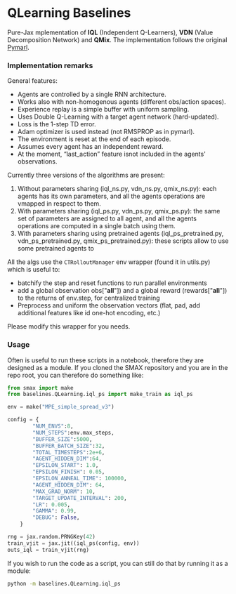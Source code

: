 # QLearning Baselines

Pure-Jax mplementation of **IQL** (Independent Q-Learners), **VDN** (Value Decomposition Network) and **QMix**. The implementation follows the original [Pymarl](https://github.com/oxwhirl/pymarl/blob/master/src/learners/q_learner.py).

### Implementation remarks

General features:

- Agents are controlled by a single RNN architecture.
- Works also with non-homogenous agents (different obs/action spaces).
- Experience replay is a simple buffer with uniform sampling.
- Uses Double Q-Learning with a target agent network (hard-updated).
- Loss is the 1-step TD error.
- Adam optimizer is used instead (not RMSPROP as in pymarl).
- The environment is reset at the end of each episode.
- Assumes every agent has an independent reward.
- At the moment, “last_action” feature isnot included in the agents' observations.

Currently three versions of the algorithms are present:

1. Without parameters sharing (iql_ns.py, vdn_ns.py, qmix_ns.py): each agents has its own parameters, and all the agents operations are vmapped in respect to them.
2. With parameters sharing (iql_ps.py, vdn_ps.py, qmix_ps.py): the same set of parameters are assigned to all agent, and all the agents operations are computed in a single batch using them.
3. With parameters sharing using pretrained agents (iql_ps_pretrained.py, vdn_ps_pretrained.py, qmix_ps_pretrained.py): these scripts allow to use some pretrained agents to 

All the algs use the `CTRolloutManager` env wrapper (found it in utils.py) which is useful to:

- batchify the step and reset functions to run parallel environments
- add a global observation obs["__all__"]) and a global reward (rewards["__all__"]) to the returns of env.step, for centralized training
- Preprocess and uniform the observation vectors (flat, pad, add additional features like id one-hot encoding, etc.)

Please modify this wrapper for you needs.

### Usage

Often is useful to run these scripts in a notebook, therefore they are designed as a module. If you cloned the SMAX repository and you are in the repo root, you can therefore do something like:

```python
from smax import make
from baselines.QLearning.iql_ps import make_train as iql_ps

env = make("MPE_simple_spread_v3")

config = {
        "NUM_ENVS":8,
        "NUM_STEPS":env.max_steps,
        "BUFFER_SIZE":5000,
        "BUFFER_BATCH_SIZE":32,
        "TOTAL_TIMESTEPS":2e+6,
        "AGENT_HIDDEN_DIM":64,
        "EPSILON_START": 1.0,
        "EPSILON_FINISH": 0.05,
        "EPSILON_ANNEAL_TIME": 100000,
        "AGENT_HIDDEN_DIM": 64,
        "MAX_GRAD_NORM": 10,
        "TARGET_UPDATE_INTERVAL": 200, 
        "LR": 0.005,
        "GAMMA": 0.99,
        "DEBUG": False,
    }

rng = jax.random.PRNGKey(42)
train_vjit = jax.jit((iql_ps(config, env))
outs_iql = train_vjit(rng)
```

If you wish to run the code as a script, you can still do that by running it as a module:

```bash
python -m baselines.QLearning.iql_ps
```